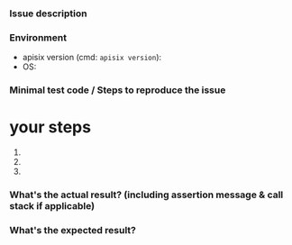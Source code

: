 ### Issue description


### Environment

* apisix version (cmd: `apisix version`):
* OS:

### Minimal test code / Steps to reproduce the issue

# your steps
1.
2.
3.

### What's the actual result? (including assertion message & call stack if applicable)



### What's the expected result?
